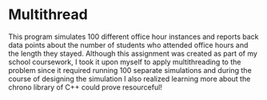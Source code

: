 # Multithread
This program simulates 100 different office hour instances and reports back data points about the number of students who attended office hours and the length they stayed. Although this assignment was created as part of my school coursework, I took it upon myself to apply multithreading to the problem since it required running 100 separate simulations and during the course of designing the simulation I also realized learning more about the chrono library of C++ could prove resourceful!
